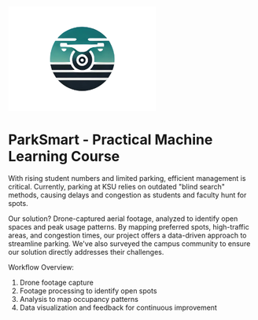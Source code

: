 <img src="logo2.png" alt="Raqeeb Logo" width="300"/>

# ParkSmart - Practical Machine Learning Course

With rising student numbers and limited parking, efficient management is critical. Currently, parking at KSU relies on outdated "blind search" methods, causing delays and congestion as students and faculty hunt for spots.

Our solution? Drone-captured aerial footage, analyzed to identify open spaces and peak usage patterns. By mapping preferred spots, high-traffic areas, and congestion times, our project offers a data-driven approach to streamline parking. We've also surveyed the campus community to ensure our solution directly addresses their challenges.

Workflow Overview:

1. Drone footage capture
2. Footage processing to identify open spots
3. Analysis to map occupancy patterns
4. Data visualization and feedback for continuous improvement
